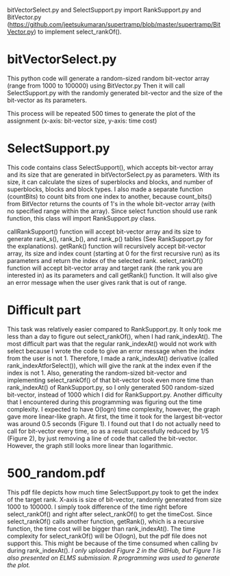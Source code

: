 bitVectorSelect.py and SelectSupport.py import RankSupport.py and BitVector.py (https://github.com/jeetsukumaran/supertramp/blob/master/supertramp/BitVector.py) to implement select_rankOf().

# bitVectorSelect.py

This python code will generate a random-sized random bit-vector array (range from 1000 to 100000) using BitVector.py Then it will call SelectSupport.py with the randomly generated bit-vector and the size of the bit-vector as its parameters.

This process will be repeated 500 times to generate the plot of the assignment (x-axis: bit-vector size, y-axis: time cost)

# SelectSupport.py

This code contains class SelectSupport(), which accepts bit-vector array and its size that are generated in bitVectorSelect.py as parameters. With its size, it can calculate the sizes of superblocks and blocks, and number of superblocks, blocks and block types. I also made a separate function (countBits) to count bits from one index to another, because count_bits() from BitVector returns the counts of 1's in the whole bit-vector array (with no specified range within the array). Since select function should use rank function, this class will import RankSupport.py class. 

callRankSupport() function will accept bit-vector array and its size to generate rank_s(), rank_b(), and rank_p() tables (See RankSupport.py for the explanations). 
getRank() function will recursively accept bit-vector array, its size and index count (starting at 0 for the first recursive run) as its parameters and return the index of the selected rank. 
select_rankOf() function will accept bit-vector array and target rank (the rank you are interested in) as its parameters and call getRank() function. It will also give an error message when the user gives rank that is out of range. 

# Difficult part

This task was relatively easier compared to RankSupport.py. It only took me less than a day to figure out select_rankOf(), when I had rank_indexAt(). The most difficult part was that the regular rank_indexAt() would not work with select because I wrote the code to give an error message when the index from the user is not 1. Therefore, I made a rank_indexAt() derivative (called rank_indexAtforSelect()), which will give the rank at the index even if the index is not 1. Also, generating the random-sized bit-vector and implementing select_rankOf() of that bit-vector took even more time than rank_indexAt() of RankSupport.py, so I only generated 500 random-sized bit-vector, instead of 1000 which I did for RankSupport.py. Another difficulty that I encountered during this programming was figuring out the time complexity. I expected to have O(logn) time complexity, however, the graph gave more linear-like graph. At first, the time it took for the largest bit-vector was around 0.5 seconds (Figure 1). I found out that I do not actually need to call for bit-vector every time, so as a result successfully reduced by 1/5 (Figure 2), by just removing a line of code that called the bit-vector. However, the graph still looks more linear than logarithmic.

# 500_random.pdf

This pdf file depicts how much time SelectSupport.py took to get the index of the target rank. X-axis is size of bit-vector, randomly generated from size 1000 to 100000. I simply took difference of the time right before select_rankOf() and right after select_rankOf() to get the timeCost. Since select_rankOf() calls another function, getRank(), which is a recursive function, the time cost will be bigger than rank_indexAt(). The time complexity for select_rankOf() will be O(logn), but the pdf file does not support this. This might be because of the time consumed when calling bv during rank_indexAt().
*I only uploaded Figure 2 in the GitHub, but Figure 1 is also presented on ELMS submission.*
*R programming was used to generate the plot.*
